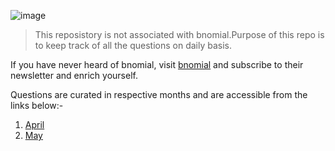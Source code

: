 ![image](https://user-images.githubusercontent.com/43057462/163674417-066f4023-24b8-469b-b053-3a3aa5976640.png)


> This reposistory is not associated with bnomial.Purpose of this repo is to keep track of all the questions on daily basis. 

If you have never heard of bnomial, visit [bnomial](https://today.bnomial.com/) and subscribe to their newsletter and enrich yourself.

Questions are curated in respective months and are accessible from the links below:-

1. [April](April_22.md) 
2. [May](May_2022.md)
